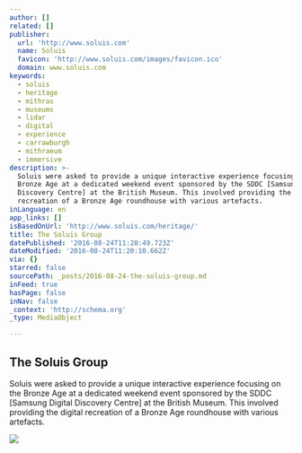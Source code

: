 ```yaml
---
author: []
related: []
publisher:
  url: 'http://www.soluis.com'
  name: Soluis
  favicon: 'http://www.soluis.com/images/favicon.ico'
  domain: www.soluis.com
keywords:
  - soluis
  - heritage
  - mithras
  - museums
  - lidar
  - digital
  - experience
  - carrawburgh
  - mithraeum
  - immersive
description: >-
  Soluis were asked to provide a unique interactive experience focusing on the
  Bronze Age at a dedicated weekend event sponsored by the SDDC [Samsung Digital
  Discovery Centre] at the British Museum. This involved providing the digital
  recreation of a Bronze Age roundhouse with various artefacts.
inLanguage: en
app_links: []
isBasedOnUrl: 'http://www.soluis.com/heritage/'
title: The Soluis Group
datePublished: '2016-08-24T11:20:49.723Z'
dateModified: '2016-08-24T11:20:10.662Z'
via: {}
starred: false
sourcePath: _posts/2016-08-24-the-soluis-group.md
inFeed: true
hasPage: false
inNav: false
_context: 'http://schema.org'
_type: MediaObject

---
```

<article style=""><h1>The Soluis Group</h1><p>Soluis were asked to provide a unique interactive experience focusing on the Bronze Age at a dedicated weekend event sponsored by the SDDC [Samsung Digital Discovery Centre] at the British Museum. This involved providing the digital recreation of a Bronze Age roundhouse with various artefacts.</p><img src="http://media.soluis.com.s3-eu-west-1.amazonaws.com/wp-content/uploads/2016/04/IMG_5376_BRITISH-MUSEUM1-1024x723.jpg" /></article>